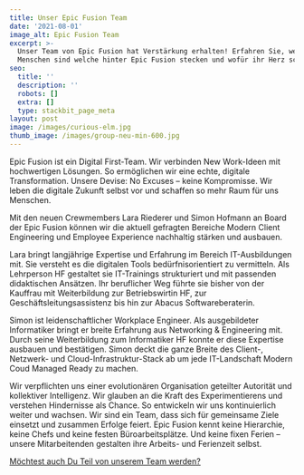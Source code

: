 ```yaml
---
title: Unser Epic Fusion Team
date: '2021-08-01'
image_alt: Epic Fusion Team
excerpt: >-
  Unser Team von Epic Fusion hat Verstärkung erhalten! Erfahren Sie, wer die
  Menschen sind welche hinter Epic Fusion stecken und wofür ihr Herz schlägt.
seo:
  title: ''
  description: ''
  robots: []
  extra: []
  type: stackbit_page_meta
layout: post
image: /images/curious-elm.jpg
thumb_image: /images/group-neu-min-600.jpg
---
```

Epic Fusion ist ein Digital First-Team. Wir verbinden New Work-Ideen mit hochwertigen Lösungen. So ermöglichen wir eine echte, digitale Transformation. Unsere Devise: No Excuses – keine Kompromisse. Wir leben die digitale Zukunft selbst vor und schaffen so mehr Raum für uns Menschen.

Mit den neuen Crewmembers Lara Riederer und Simon Hofmann an Board der Epic Fusion können wir die aktuell gefragten Bereiche Modern Client Engineering und Employee Experience nachhaltig stärken und ausbauen.

Lara bringt langjährige Expertise und Erfahrung im Bereich IT-Ausbildungen mit. Sie versteht es die digitalen Tools bedürfnisorientiert zu vermitteln. Als Lehrperson HF gestaltet sie IT-Trainings strukturiert und mit passenden didaktischen Ansätzen. Ihr beruflicher Weg führte sie bisher von der Kauffrau mit Weiterbildung zur Betriebswirtin HF, zur Geschäftsleitungsassistenz bis hin zur Abacus Softwareberaterin.

Simon ist leidenschaftlicher Workplace Engineer. Als ausgebildeter Informatiker bringt er breite Erfahrung aus Networking & Engineering mit. Durch seine Weiterbildung zum Informatiker HF konnte er diese Expertise ausbauen und bestätigen. Simon deckt die ganze Breite des Client-, Netzwerk- und Cloud-Infrastruktur-Stack ab um jede IT-Landschaft Modern Coud Managed Ready zu machen.

Wir verpflichten uns einer evolutionären Organisation geteilter Autorität und kollektiver Intelligenz. Wir glauben an die Kraft des Experimentierens und verstehen Hindernisse als Chance. So entwickeln wir uns kontinuierlich weiter und wachsen. Wir sind ein Team, dass sich für gemeinsame Ziele einsetzt und zusammen Erfolge feiert. Epic Fusion kennt keine Hierarchie, keine Chefs und keine festen Büroarbeitsplätze. Und keine fixen Ferien – unsere Mitarbeitenden gestalten ihre Arbeits- und Ferienzeit selbst.

[Möchtest auch Du Teil von unserem Team werden?](https://www.epicfusion.com/koffer-packen/)
